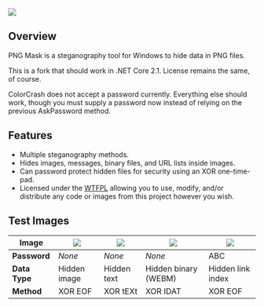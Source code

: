 <img src="https://i.imgur.com/NnrDw0q.png" />

## Overview

PNG Mask is a steganography tool for Windows to hide data in PNG files.

This is a fork that should work in .NET Core 2.1. License remains the same, of course.

ColorCrash does not accept a password currently. Everything else should work, though you must supply a password now instead of relying on the previous AskPassword method.

## Features

* Multiple steganography methods.
* Hides images, messages, binary files, and URL lists inside images.
* Can password protect hidden files for security using an XOR one-time-pad.
* Licensed under the [WTFPL](http://www.wtfpl.net/txt/copying/) allowing you to use, modify, and/or distribute any code or images from this project however you wish.

## Test Images

| Image         | [<img src="https://i.imgur.com/xmXZNK9.png" />](https://i.imgur.com/xmXZNK9.png) | [<img src="https://i.imgur.com/RhIqvQO.png" />](https://i.imgur.com/RhIqvQO.png) | [<img src="https://i.imgur.com/5z0gEge.png" />](https://i.imgur.com/u0h1VSK.png) | [<img src="https://i.imgur.com/8as6XyR.png" />](https://i.imgur.com/8as6XyR.png) |
|---------------|--------------|-------------|----------------------|----------------------|
| **Password**  | *None*       | *None*      | *None*               | ABC                  |
| **Data Type** | Hidden image | Hidden text | Hidden binary (WEBM) | Hidden link index    |
| **Method**    | XOR EOF      | XOR tEXt    | XOR IDAT             | XOR EOF              |
